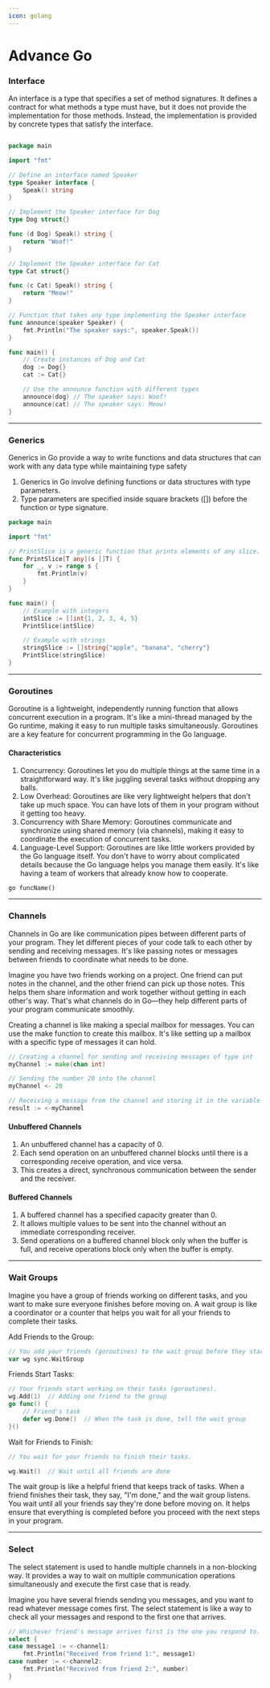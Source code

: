 ```yaml
---
icon: golang
---
```


# Advance Go

### Interface

An interface is a type that specifies a set of method signatures. It defines a contract for what methods a type must have, but it does not provide the implementation for those methods. Instead, the implementation is provided by concrete types that satisfy the interface.

```go

package main

import "fmt"

// Define an interface named Speaker
type Speaker interface {
	Speak() string
}

// Implement the Speaker interface for Dog
type Dog struct{}

func (d Dog) Speak() string {
	return "Woof!"
}

// Implement the Speaker interface for Cat
type Cat struct{}

func (c Cat) Speak() string {
	return "Meow!"
}

// Function that takes any type implementing the Speaker interface
func announce(speaker Speaker) {
	fmt.Println("The speaker says:", speaker.Speak())
}

func main() {
	// Create instances of Dog and Cat
	dog := Dog{}
	cat := Cat{}

	// Use the announce function with different types
	announce(dog) // The speaker says: Woof!
	announce(cat) // The speaker says: Meow!
}


```

***

### Generics

Generics in Go provide a way to write functions and data structures that can work with any data type while maintaining type safety

1. Generics in Go involve defining functions or data structures with type parameters.
2. Type parameters are specified inside square brackets (\[]) before the function or type signature.

```go
package main

import "fmt"

// PrintSlice is a generic function that prints elements of any slice.
func PrintSlice[T any](s []T) {
    for _, v := range s {
        fmt.Println(v)
    }
}

func main() {
    // Example with integers
    intSlice := []int{1, 2, 3, 4, 5}
    PrintSlice(intSlice)

    // Example with strings
    stringSlice := []string{"apple", "banana", "cherry"}
    PrintSlice(stringSlice)
}
```

***

### Goroutines

Goroutine is a lightweight, independently running function that allows concurrent execution in a program. It's like a mini-thread managed by the Go runtime, making it easy to run multiple tasks simultaneously. Goroutines are a key feature for concurrent programming in the Go language.

#### Characteristics

1. Concurrency: Goroutines let you do multiple things at the same time in a straightforward way. It's like juggling several tasks without dropping any balls.
2. Low Overhead: Goroutines are like very lightweight helpers that don't take up much space. You can have lots of them in your program without it getting too heavy.
3. Concurrency with Share Memory: Goroutines communicate and synchronize using shared memory (via channels), making it easy to coordinate the execution of concurrent tasks.
4. Language-Level Support: Goroutines are like little workers provided by the Go language itself. You don't have to worry about complicated details because the Go language helps you manage them easily. It's like having a team of workers that already know how to cooperate.

```
go funcName()

```

***

### Channels

Channels in Go are like communication pipes between different parts of your program. They let different pieces of your code talk to each other by sending and receiving messages. It's like passing notes or messages between friends to coordinate what needs to be done.

Imagine you have two friends working on a project. One friend can put notes in the channel, and the other friend can pick up those notes. This helps them share information and work together without getting in each other's way. That's what channels do in Go—they help different parts of your program communicate smoothly.

Creating a channel is like making a special mailbox for messages. You can use the make function to create this mailbox. It's like setting up a mailbox with a specific type of messages it can hold.

```go
// Creating a channel for sending and receiving messages of type int
myChannel := make(chan int)

```

```go
// Sending the number 20 into the channel
myChannel <- 20
```

```go
// Receiving a message from the channel and storing it in the variable 'result'
result := <-myChannel
```

#### Unbuffered Channels

1. An unbuffered channel has a capacity of 0.
2. Each send operation on an unbuffered channel blocks until there is a corresponding receive operation, and vice versa.
3. This creates a direct, synchronous communication between the sender and the receiver.

#### Buffered Channels

1. A buffered channel has a specified capacity greater than 0.
2. It allows multiple values to be sent into the channel without an immediate corresponding receiver.
3. Send operations on a buffered channel block only when the buffer is full, and receive operations block only when the buffer is empty.

***

### Wait Groups

Imagine you have a group of friends working on different tasks, and you want to make sure everyone finishes before moving on. A wait group is like a coordinator or a counter that helps you wait for all your friends to complete their tasks.

Add Friends to the Group:

```go
// You add your friends (goroutines) to the wait group before they start their tasks.
var wg sync.WaitGroup
```

Friends Start Tasks:

```go
// Your friends start working on their tasks (goroutines).
wg.Add(1)  // Adding one friend to the group
go func() {
    // Friend's task
    defer wg.Done()  // When the task is done, tell the wait group
}()
```

Wait for Friends to Finish:

```go
// You wait for your friends to finish their tasks.

wg.Wait()  // Wait until all friends are done
```

The wait group is like a helpful friend that keeps track of tasks. When a friend finishes their task, they say, "I'm done," and the wait group listens. You wait until all your friends say they're done before moving on. It helps ensure that everything is completed before you proceed with the next steps in your program.

***

### Select

The select statement is used to handle multiple channels in a non-blocking way. It provides a way to wait on multiple communication operations simultaneously and execute the first case that is ready.

Imagine you have several friends sending you messages, and you want to read whatever message comes first. The select statement is like a way to check all your messages and respond to the first one that arrives.

```go
// Whichever friend's message arrives first is the one you respond to.
select {
case message1 := <-channel1:
    fmt.Println("Received from friend 1:", message1)
case number := <-channel2:
    fmt.Println("Received from friend 2:", number)
}
```
